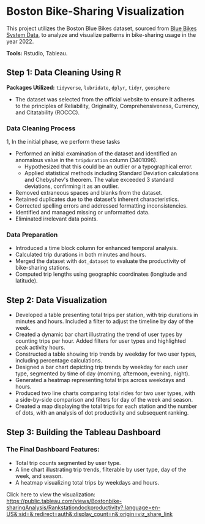 # Boston Bike-Sharing Visualization

This project utilizes the Boston Blue Bikes dataset, sourced from [Blue Bikes System Data](https://bluebikes.com/system-data), to analyze and visualize patterns in bike-sharing usage in the year 2022. 

**Tools:** Rstudio, Tableau.

## Step 1: Data Cleaning Using R

**Packages Utilized:** `tidyverse`, `lubridate`, `dplyr`, `tidyr`, `geosphere`

- The dataset was selected from the official website to ensure it adheres to the principles of Reliability, Originality, Comprehensiveness, Currency, and Citatability (ROCCC).

### Data Cleaning Process
1, In the initial phase, we perform these tasks
- Performed an initial examination of the dataset and identified an anomalous value in the `tripduration` column (3401096).
  - Hypothesized that this could be an outlier or a typographical error.
  - Applied statistical methods including Standard Deviation calculations and Chebyshev's theorem. The value exceeded 3 standard deviations, confirming it as an outlier.
- Removed extraneous spaces and blanks from the dataset.
- Retained duplicates due to the dataset’s inherent characteristics.
- Corrected spelling errors and addressed formatting inconsistencies.
- Identified and managed missing or unformatted data.
- Eliminated irrelevant data points.

### Data Preparation
- Introduced a time block column for enhanced temporal analysis.
- Calculated trip durations in both minutes and hours.
- Merged the dataset with `dot_dataset` to evaluate the productivity of bike-sharing stations.
- Computed trip lengths using geographic coordinates (longitude and latitude).

## Step 2: Data Visualization

- Developed a table presenting total trips per station, with trip durations in minutes and hours. Included a filter to adjust the timeline by day of the week.
- Created a dynamic bar chart illustrating the trend of user types by counting trips per hour. Added filters for user types and highlighted peak activity hours.
- Constructed a table showing trip trends by weekday for two user types, including percentage calculations.
- Designed a bar chart depicting trip trends by weekday for each user type, segmented by time of day (morning, afternoon, evening, night).
- Generated a heatmap representing total trips across weekdays and hours.
- Produced two line charts comparing total rides for two user types, with a side-by-side comparison and filters for day of the week and season.
- Created a map displaying the total trips for each station and the number of dots, with an analysis of dot productivity and subsequent ranking.

## Step 3: Building the Tableau Dashboard

### The Final Dashboard Features:
- Total trip counts segmented by user type.
- A line chart illustrating trip trends, filterable by user type, day of the week, and season.
- A heatmap visualizing total trips by weekdays and hours.

Click here to view the visualization:
https://public.tableau.com/views/Bostonbike-sharingAnalysis/Rankstationdockproductivity?:language=en-US&:sid=&:redirect=auth&:display_count=n&:origin=viz_share_link
